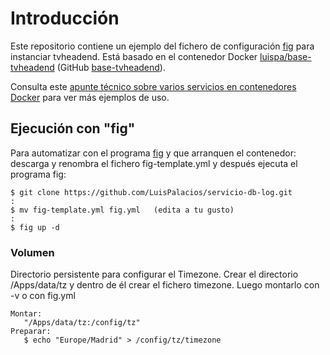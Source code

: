 # Introducción

Este repositorio contiene un ejemplo del fichero de configuración [fig](http://www.fig.sh/index.html) para instanciar tvheadend. Está basado en el contenedor Docker [luispa/base-tvheadend](https://registry.hub.docker.com/u/luispa/base-tvheadend/) (GitHub [base-tvheadend](https://github.com/LuisPalacios/base-tvheadend)).

Consulta este [apunte técnico sobre varios servicios en contenedores Docker](http://www.luispa.com/?p=172) para ver más ejemplos de uso. 


## Ejecución con "fig"

Para automatizar con el programa [fig](http://www.fig.sh/index.html) y que arranquen el contenedor: descarga y renombra el fichero fig-template.yml y después ejecuta el programa fig: 

    $ git clone https://github.com/LuisPalacios/servicio-db-log.git
    :
    $ mv fig-template.yml fig.yml   (edita a tu gusto)
    :
    $ fig up -d


### Volumen

Directorio persistente para configurar el Timezone. Crear el directorio /Apps/data/tz y dentro de él crear el fichero timezone. Luego montarlo con -v o con fig.yml

    Montar:
       "/Apps/data/tz:/config/tz"  
    Preparar: 
       $ echo "Europe/Madrid" > /config/tz/timezone
